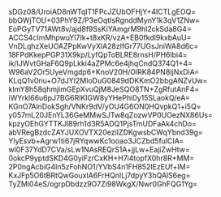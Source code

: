 sDGz08/UroiAD8nWTqlT1FPcJZUbOFHjY+4ICTLgEOQ=
bbOWjTOU+03PhY9Z/P3eOqtIsRgnddMynY1k3qV1ZNw=
EoPGyTV71AWt8v/ajd8f9SsKiYAmgrM9hl2ckSda8G4=
ACCS4cImMhpwuYl7Ik+t8xKR/vzA+EB0fkdl9kxbAuU=
VnDLqhzXeUOAZPpKwVyXlA28zlfGr77UGsJniWA8d6c=
18FPdKkepPGP31X9kp/LyfQpToBLRE8rnsH/PH6lbi4=
ik/lJWvtGHaF6Q9pLkki4aZPMc6e4jhqCndQ374Q1+4=
W96aV2Or5UyeVmgdp6+KnoV20H/OlRK84PN8IjNxDiA=
KLqQ1v0nu+O7dJYI2MloDuG0849dDKKmO2bbgANZvUw=
kImY8h58qhmjimGEpXvuQjM8JeSQO8TN+ZgRfutAnF4=
iWYrkl66u6pJ7BG6RlKIGW8yYHePhi0y15SLaokQ/eA=
KGnO7AlnDokSgh/VNKr9dV/yOU4G6ON0HQvpkQ1+i5Q=
y057mL20JEnYL36GeMMwSJTw8qZozwVP0UOezNX86Us=
kpzyOEhGYTTKJl89rh1d3R5ADQ1PjsTmUDFaAk4chDo=
abVRegBzdcZAYJUXOVTX20eziIZDKgwsbCWqYbnd39g=
YlyEsvb+Agrw1ti67jRYqwwKc1ooao3JCZbd5fulCIA=
wl0F37YdD7CVa/sLw1NAsREQrS1A+jjLw+EajiZwHtw=
0okcP9yptdSKD4G0yiFzrCxKH+H7i4topfX0hr8R+MM=
2P0ngAcbiG4ln5zFohNO1/YVbS4n1FH852IEzEUf+IM=
KxJFp5O6tBRtQwGouxIA6FrHQnILj7dpyY3hQAlS6eg=
TyZMi04eS/ogrpDbdzz9O7Zi98WkgX/Nwr0GhFQG1Yg=
